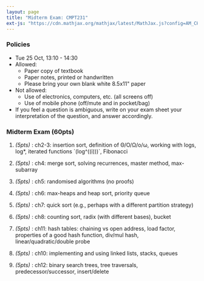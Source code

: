 ```yaml
---
layout: page
title: "Midterm Exam: CMPT231"
ext-js: "https://cdn.mathjax.org/mathjax/latest/MathJax.js?config=AM_CHTML"
---
```


### Policies
+ Tue 25 Oct, 13:10 - 14:30
+ Allowed:
  + Paper copy of textbook
  + Paper notes, printed or handwritten
  + Please bring your own blank white 8.5x11" paper
+ Not allowed:
  + Use of electronics, computers, etc. (all screens off)
  + Use of mobile phone (off/mute and in pocket/bag)
+ If you feel a question is ambiguous, write on your exam sheet
  your interpretation of the question, and answer accordingly.

### Midterm Exam (60pts)

1. *(5pts)* : ch2-3: insertion sort, definition of &Theta;/O/&Omega;/o/&omega;,
  working with logs, log\*, iterated functions \`(log^((i)))\`, Fibonacci

1. *(5pts)* : ch4: merge sort, solving recurrences, master method, max-subarray

1. *(5pts)* : ch5: randomised algorithms (no proofs)

1. *(5pts)* : ch6: max-heaps and heap sort, priority queue

1. *(5pts)* : ch7: quick sort (e.g., perhaps with a different partition strategy)

1. *(5pts)* : ch8: counting sort, radix (with different bases), bucket

1. *(5pts)* : ch11: hash tables: chaining vs open address, load factor, 
  properties of a good hash function, div/mul hash,
  linear/quadratic/double probe

1. *(5pts)* : ch10: implementing and using linked lists, stacks, queues

1. *(5pts)* : ch12: binary search trees, tree traversals, predecessor/successor,
  insert/delete
